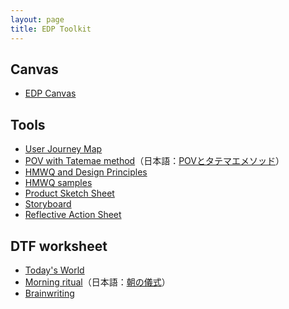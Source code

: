 ```yaml
---
layout: page
title: EDP Toolkit
---
```


## Canvas

- [EDP Canvas](edp-canvas.pdf)

## Tools

<!-- 2. Customer Forces Canvas
 !-- 3. Tatemaed POV Sheet
 !-- 4. HMW Variations
 !-- 5. SIPOC
 !-- 6. Story Pines Template
 !-- 7. User Test Script -->

- [User Journey Map](user-journey-map.pdf)
- [POV with Tatemae method](tatemae.pdf)（日本語：[POVとタテマエメソッド](tatemae_ja.pdf)）
- [HMWQ and Design Principles](hmwq-design-principles.pdf)
- [HMWQ samples](hmwq_samples.pdf)
- [Product Sketch Sheet](product-sketch.pdf)
- [Storyboard](storyboard.pdf)
- [Reflective Action Sheet](reflective-action-sheet.pdf)

## DTF worksheet

- [Today's World](todays-world.pdf)
- [Morning ritual](morning-ritual.pdf)（日本語：[朝の儀式](morning-ritual_ja.pdf)）
- [Brainwriting](brainwriting.pdf)
